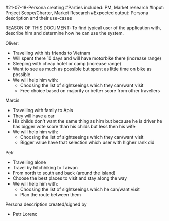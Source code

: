   #21-07-18-Persona creating
  #Parties included: PM, Market research
  #Input: Project Scope/Charter, Market Research
  #Expected output: Persona description and their use-cases

REASON OF THIS DOCUMENT: To find typical user of the application with, describe him and determine how he can use the system.

Oliver:

  * Travelling with his friends to Vietnam
  * Will spent there 10 days and will have motorbike there (increase range)
  * Sleeping with cheap hotel or camp (increase range)
  * Want to see as much as possible but spent as little time on bike as possible
  * We will help him with:
    * Choosing the list of sightseeings which they can/want visit
    * Free choice based on majority or better score from other travellers 

Marcis

  * Travelling with family to Apls
  * They will have a car
  * His childs don't want the same thing as him but because he is driver he has bigger vote score than his childs but less then his wife
  * We will help him with:
    * Choosing the list of sightseeings which they can/want visit 
    * Bigger value have that selection which user with higher rank did

Petr

  * Travelling alone
  * Travel by hitchhiking to Taiwan
  * From north to south and back (around the island)
  * Choose the best places to visit and stay along the way
  * We will help him with:
    * Choosing the list of sightseeings which he can/want visit
    * Plan the route between them

Persona description created/signed by

 * Petr Lorenc



